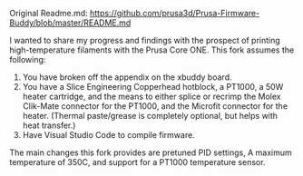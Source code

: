 Original Readme.md: https://github.com/prusa3d/Prusa-Firmware-Buddy/blob/master/README.md

I wanted to share my progress and findings with the prospect of printing high-temperature filaments with the Prusa Core ONE. This fork assumes the following:

1. You have broken off the appendix on the xbuddy board.
2. You have a Slice Engineering Copperhead hotblock, a PT1000, a 50W heater cartridge, and the means to either splice or recrimp the Molex Clik-Mate connector for the PT1000, and the Microfit connector for the heater. (Thermal paste/grease is completely optional, but helps with heat transfer.)
3. Have Visual Studio Code to compile firmware.

The main changes this fork provides are pretuned PID settings, A maximum temperature of 350C, and support for a PT1000 temperature sensor.

